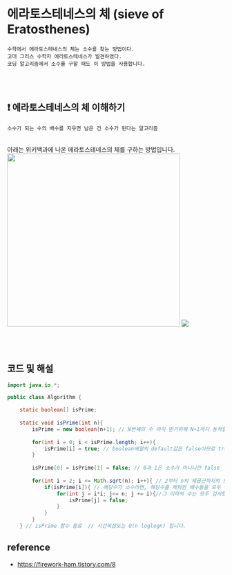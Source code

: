 # 에라토스테네스의 체 (sieve of Eratosthenes) 

```
수학에서 에라토스테네스의 체는 소수를 찾는 방법이다. 
고대 그리스 수학자 에라토스테네스가 발견하였다.
코딩 알고리즘에서 소수를 구할 때도 이 방법을 사용합니다.
```
<br><br>

## :exclamation: 에라토스테네스의 체 이해하기

```
소수가 되는 수의 배수를 지우면 남은 건 소수가 된다는 알고리즘
```
<br>
아래는 위키백과에 나온 에라토스테네스의 체를 구하는 방법입니다.<br>


<img width = 400 src=https://user-images.githubusercontent.com/96968834/230614183-225c4eaa-25e9-4d31-9af6-ded7b43b0080.png>

<image src=https://user-images.githubusercontent.com/96968834/230613914-44bd296a-f490-4c5d-b36e-621680b1e678.gif>

<br><br>


## 코드 및 해설

```java
import java.io.*;

public class Algorithm {

    static boolean[] isPrime;
    
    static void isPrime(int n){ 
        isPrime = new boolean[n+1]; // N번째의 수 까지 받기위해 N+1까지 동적할당
        
        for(int i = 0; i < isPrime.length; i++){
            isPrime[i] = true; // boolean배열의 default값은 false이므로 true로 바꿔주기
        }
        
        isPrime[0] = isPrime[1] = false; // 0과 1은 소수가 아니니깐 false
        
        for(int i = 2; i <= Math.sqrt(n); i++){ // 2부터 n의 제곱근까지의 모든 수를 확인
            if(isPrime[i]){ // 해당수가 소수라면, 해당수를 제외한 배수들을 모두 false 처리하기
                for(int j = i*i; j<= n; j += i){//그 이하의 수는 모두 검사했으므로 i*i부터 시작
                    isPrime[j] = false;
                }
            }
        }
    } // isPrime 함수 종료  // 시간복잡도는 O(n loglogn) 입니다.
```



## reference
- https://firework-ham.tistory.com/8
